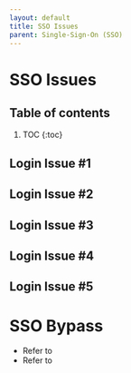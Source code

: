 ```yaml
---
layout: default
title: SSO Issues
parent: Single-Sign-On (SSO)
---
```


# SSO Issues

## Table of contents

1. TOC
{:toc}

## Login Issue #1

## Login Issue #2

## Login Issue #3

## Login Issue #4

## Login Issue #5

# SSO Bypass

- Refer to
- Refer to
